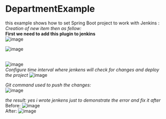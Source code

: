 # DepartmentExample
this example shows how to set Spring Boot project to work with Jenkins :<br>
<i>Creation of new item then as fellow: </i><br>
<b>First we need to add this plugin to jenkins</b><br>
![image](https://user-images.githubusercontent.com/26320160/198412569-d62211ef-c763-458e-ae91-b447db9497d6.png)

![image](https://user-images.githubusercontent.com/26320160/198410760-c51c7814-2b45-4416-96a6-3b8165d6a8ea.png)
<br><br>

![image](https://user-images.githubusercontent.com/26320160/198411043-7b7ab71e-c5af-4a6b-b7cf-038f3ef47987.png)
<br>
<i>Configure time interval where jenkens will check  for changes and deploy the project  </i>
![image](https://user-images.githubusercontent.com/26320160/198412165-3c41f8d9-b828-4241-9632-a9c7e785874d.png)

<i>Git command used to push the changes:</i><br>
![image](https://user-images.githubusercontent.com/26320160/198411265-dfb08155-9de8-49f7-8066-d083b735fb4e.png)

<i>the result:</i>
<i>yes i wrote jenkens just to demonstrate the error and fix it after </i>
<br>
Before:
![image](https://user-images.githubusercontent.com/26320160/198411353-422056f3-0871-4bfc-aaf3-0b9b8aa2d54e.png)
<br>
After:
![image](https://user-images.githubusercontent.com/26320160/198411642-193cf8c7-a6e9-41f5-ba03-3c1cfcc6777e.png)

